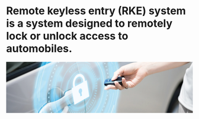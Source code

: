 # Remote keyless entry (RKE) system is a system designed to remotely lock or unlock access to automobiles. 

 ![Block Diagram](https://github.com/ShamaTorgal/M3_G15/blob/main/1.RKE/1_Requirements/RKEsys.webp)
